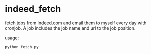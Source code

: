 # indeed_fetch
fetch jobs from Indeed.com and email them to myself every day with cronjob.
A job includes the job name and url to the job position.

usage: 
  
    python fetch.py
  
